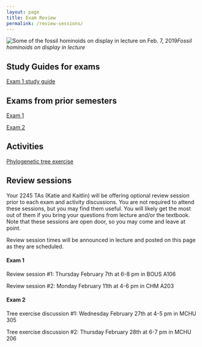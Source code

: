 ```yaml
---
layout: page
title: Exam Review
permalink: /review-sessions/
---
```

![Some of the fossil hominoids on display in lecture on Feb. 7, 2019](../assets/img/hominoids-banner.png)_Fossil hominoids on display in lecture_

## Study Guides for exams

[Exam 1 study guide](../assets/pdf/Study_Guide_exam_1_2019_final.pdf)

## Exams from prior semesters

[Exam 1](../assets/pdf/Exam_1_S_2017.pdf)

[Exam 2](../assets/pdf/Exam_2_S_2017.pdf)

## Activities
[Phylogenetic tree exercise](../assets/pdf/Tree_Exercise_EEB_2245_S19.pdf)

## Review sessions

Your 2245 TAs (Katie and Kaitlin) will be offering optional review session prior to each exam and activity discussions. You are not required to attend these sessions, but you may find them useful. You will likely get the most out of them if you bring your questions from lecture and/or the textbook. Note that these sessions are open door, so you may come and leave at point.

Review session times will be announced in lecture and posted on this page as they are scheduled.

#### Exam 1
Review session #1: Thursday February 7th at 6-8 pm in BOUS A106

Review session #2: Monday February 11th at 4-6 pm in CHM A203

#### Exam 2

Tree exercise discussion #1: Wednesday February 27th at 4-5 pm in MCHU 305

Tree exercise discussion #2: Thursday February 28th at 6-7 pm in MCHU 206

